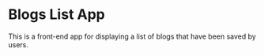 # Blogs List App

This is a front-end app for displaying a list of blogs that have been saved by users.
